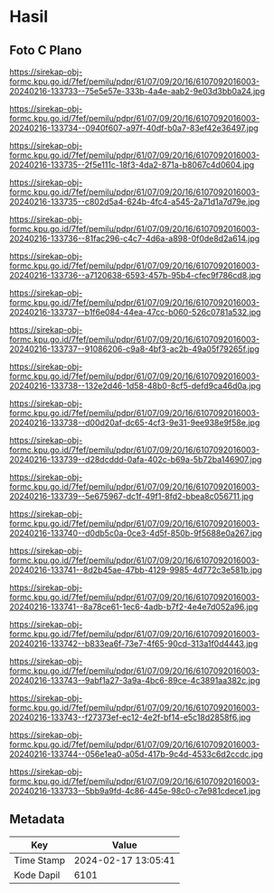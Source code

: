 # Hasil

## Foto C Plano

https://sirekap-obj-formc.kpu.go.id/7fef/pemilu/pdpr/61/07/09/20/16/6107092016003-20240216-133733--75e5e57e-333b-4a4e-aab2-9e03d3bb0a24.jpg

https://sirekap-obj-formc.kpu.go.id/7fef/pemilu/pdpr/61/07/09/20/16/6107092016003-20240216-133734--0940f607-a97f-40df-b0a7-83ef42e36497.jpg

https://sirekap-obj-formc.kpu.go.id/7fef/pemilu/pdpr/61/07/09/20/16/6107092016003-20240216-133735--2f5e111c-18f3-4da2-871a-b8067c4d0604.jpg

https://sirekap-obj-formc.kpu.go.id/7fef/pemilu/pdpr/61/07/09/20/16/6107092016003-20240216-133735--c802d5a4-624b-4fc4-a545-2a71d1a7d79e.jpg

https://sirekap-obj-formc.kpu.go.id/7fef/pemilu/pdpr/61/07/09/20/16/6107092016003-20240216-133736--81fac296-c4c7-4d6a-a898-0f0de8d2a614.jpg

https://sirekap-obj-formc.kpu.go.id/7fef/pemilu/pdpr/61/07/09/20/16/6107092016003-20240216-133736--a7120638-6593-457b-95b4-cfec9f786cd8.jpg

https://sirekap-obj-formc.kpu.go.id/7fef/pemilu/pdpr/61/07/09/20/16/6107092016003-20240216-133737--b1f6e084-44ea-47cc-b060-526c0781a532.jpg

https://sirekap-obj-formc.kpu.go.id/7fef/pemilu/pdpr/61/07/09/20/16/6107092016003-20240216-133737--91086206-c9a8-4bf3-ac2b-49a05f79265f.jpg

https://sirekap-obj-formc.kpu.go.id/7fef/pemilu/pdpr/61/07/09/20/16/6107092016003-20240216-133738--132e2d46-1d58-48b0-8cf5-defd9ca46d0a.jpg

https://sirekap-obj-formc.kpu.go.id/7fef/pemilu/pdpr/61/07/09/20/16/6107092016003-20240216-133738--d00d20af-dc65-4cf3-9e31-9ee938e9f58e.jpg

https://sirekap-obj-formc.kpu.go.id/7fef/pemilu/pdpr/61/07/09/20/16/6107092016003-20240216-133739--d28dcddd-0afa-402c-b69a-5b72ba146907.jpg

https://sirekap-obj-formc.kpu.go.id/7fef/pemilu/pdpr/61/07/09/20/16/6107092016003-20240216-133739--5e675967-dc1f-49f1-8fd2-bbea8c056711.jpg

https://sirekap-obj-formc.kpu.go.id/7fef/pemilu/pdpr/61/07/09/20/16/6107092016003-20240216-133740--d0db5c0a-0ce3-4d5f-850b-9f5688e0a267.jpg

https://sirekap-obj-formc.kpu.go.id/7fef/pemilu/pdpr/61/07/09/20/16/6107092016003-20240216-133741--8d2b45ae-47bb-4129-9985-4d772c3e581b.jpg

https://sirekap-obj-formc.kpu.go.id/7fef/pemilu/pdpr/61/07/09/20/16/6107092016003-20240216-133741--8a78ce61-1ec6-4adb-b7f2-4e4e7d052a96.jpg

https://sirekap-obj-formc.kpu.go.id/7fef/pemilu/pdpr/61/07/09/20/16/6107092016003-20240216-133742--b833ea6f-73e7-4f65-90cd-313a1f0d4443.jpg

https://sirekap-obj-formc.kpu.go.id/7fef/pemilu/pdpr/61/07/09/20/16/6107092016003-20240216-133743--9abf1a27-3a9a-4bc6-89ce-4c3891aa382c.jpg

https://sirekap-obj-formc.kpu.go.id/7fef/pemilu/pdpr/61/07/09/20/16/6107092016003-20240216-133743--f27373ef-ec12-4e2f-bf14-e5c18d2858f6.jpg

https://sirekap-obj-formc.kpu.go.id/7fef/pemilu/pdpr/61/07/09/20/16/6107092016003-20240216-133744--056e1ea0-a05d-417b-9c4d-4533c6d2ccdc.jpg

https://sirekap-obj-formc.kpu.go.id/7fef/pemilu/pdpr/61/07/09/20/16/6107092016003-20240216-133733--5bb9a9fd-4c86-445e-98c0-c7e981cdece1.jpg


## Metadata

| Key        | Value               |
| ---------- | ------------------- |
| Time Stamp | 2024-02-17 13:05:41 |
| Kode Dapil | 6101                |



